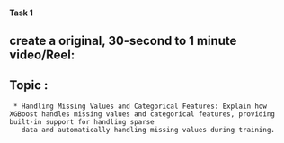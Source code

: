 #### Task 1
## create a original, 30-second to 1 minute video/Reel:

## Topic : 
     * Handling Missing Values and Categorical Features: Explain how XGBoost handles missing values and categorical features, providing built-in support for handling sparse 
       data and automatically handling missing values during training.
